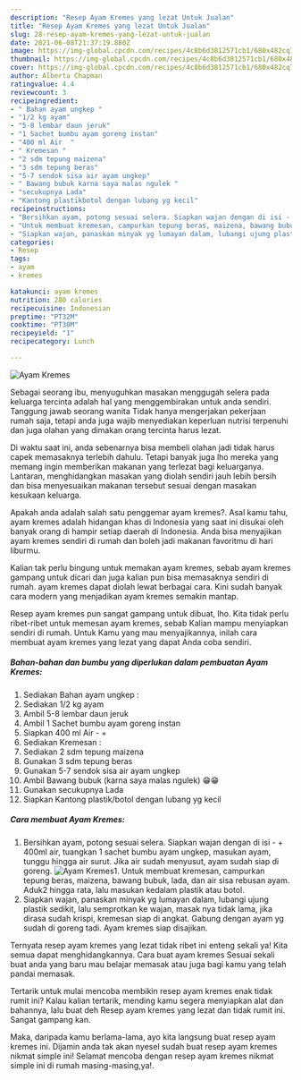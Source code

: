 ```yaml
---
description: "Resep Ayam Kremes yang lezat Untuk Jualan"
title: "Resep Ayam Kremes yang lezat Untuk Jualan"
slug: 28-resep-ayam-kremes-yang-lezat-untuk-jualan
date: 2021-06-08T21:37:19.880Z
image: https://img-global.cpcdn.com/recipes/4c8b6d3812571cb1/680x482cq70/ayam-kremes-foto-resep-utama.jpg
thumbnail: https://img-global.cpcdn.com/recipes/4c8b6d3812571cb1/680x482cq70/ayam-kremes-foto-resep-utama.jpg
cover: https://img-global.cpcdn.com/recipes/4c8b6d3812571cb1/680x482cq70/ayam-kremes-foto-resep-utama.jpg
author: Alberta Chapman
ratingvalue: 4.4
reviewcount: 3
recipeingredient:
- " Bahan ayam ungkep "
- "1/2 kg ayam"
- "5-8 lembar daun jeruk"
- "1 Sachet bumbu ayam goreng instan"
- "400 ml Air  "
- " Kremesan "
- "2 sdm tepung maizena"
- "3 sdm tepung beras"
- "5-7 sendok sisa air ayam ungkep"
- " Bawang bubuk karna saya malas ngulek "
- "secukupnya Lada"
- "Kantong plastikbotol dengan lubang yg kecil"
recipeinstructions:
- "Bersihkan ayam, potong sesuai selera. Siapkan wajan dengan di isi - + 400ml air, tuangkan 1 sachet bumbu ayam ungkep, masukan ayam, tunggu hingga air surut. Jika air sudah menyusut, ayam sudah siap di goreng."
- "Untuk membuat kremesan, campurkan tepung beras, maizena, bawang bubuk, lada, dan air sisa rebusan ayam. Aduk2 hingga rata, lalu masukan kedalam plastik atau botol."
- "Siapkan wajan, panaskan minyak yg lumayan dalam, lubangi ujung plastik sedikit, lalu semprotkan ke wajan, masak nya tidak lama, jika dirasa sudah krispi, kremesan siap di angkat. Gabung dengan ayam yg sudah di goreng tadi. Ayam kremes siap disajikan."
categories:
- Resep
tags:
- ayam
- kremes

katakunci: ayam kremes 
nutrition: 280 calories
recipecuisine: Indonesian
preptime: "PT32M"
cooktime: "PT30M"
recipeyield: "1"
recipecategory: Lunch

---
```



![Ayam Kremes](https://img-global.cpcdn.com/recipes/4c8b6d3812571cb1/680x482cq70/ayam-kremes-foto-resep-utama.jpg)

Sebagai seorang ibu, menyuguhkan masakan menggugah selera pada keluarga tercinta adalah hal yang menggembirakan untuk anda sendiri. Tanggung jawab seorang  wanita Tidak hanya mengerjakan pekerjaan rumah saja, tetapi anda juga wajib menyediakan keperluan nutrisi terpenuhi dan juga olahan yang dimakan orang tercinta harus lezat.

Di waktu  saat ini, anda sebenarnya bisa membeli olahan jadi tidak harus capek memasaknya terlebih dahulu. Tetapi banyak juga lho mereka yang memang ingin memberikan makanan yang terlezat bagi keluarganya. Lantaran, menghidangkan masakan yang diolah sendiri jauh lebih bersih dan bisa menyesuaikan makanan tersebut sesuai dengan masakan kesukaan keluarga. 



Apakah anda adalah salah satu penggemar ayam kremes?. Asal kamu tahu, ayam kremes adalah hidangan khas di Indonesia yang saat ini disukai oleh banyak orang di hampir setiap daerah di Indonesia. Anda bisa menyajikan ayam kremes sendiri di rumah dan boleh jadi makanan favoritmu di hari liburmu.

Kalian tak perlu bingung untuk memakan ayam kremes, sebab ayam kremes gampang untuk dicari dan juga kalian pun bisa memasaknya sendiri di rumah. ayam kremes dapat diolah lewat berbagai cara. Kini sudah banyak cara modern yang menjadikan ayam kremes semakin mantap.

Resep ayam kremes pun sangat gampang untuk dibuat, lho. Kita tidak perlu ribet-ribet untuk memesan ayam kremes, sebab Kalian mampu menyiapkan sendiri di rumah. Untuk Kamu yang mau menyajikannya, inilah cara membuat ayam kremes yang lezat yang dapat Anda coba sendiri.

<!--inarticleads1-->

##### Bahan-bahan dan bumbu yang diperlukan dalam pembuatan Ayam Kremes:

1. Sediakan  Bahan ayam ungkep :
1. Sediakan 1/2 kg ayam
1. Ambil 5-8 lembar daun jeruk
1. Ambil 1 Sachet bumbu ayam goreng instan
1. Siapkan 400 ml Air - +
1. Sediakan  Kremesan :
1. Sediakan 2 sdm tepung maizena
1. Gunakan 3 sdm tepung beras
1. Gunakan 5-7 sendok sisa air ayam ungkep
1. Ambil  Bawang bubuk (karna saya malas ngulek) 😁😁
1. Gunakan secukupnya Lada
1. Siapkan Kantong plastik/botol dengan lubang yg kecil




<!--inarticleads2-->

##### Cara membuat Ayam Kremes:

1. Bersihkan ayam, potong sesuai selera. Siapkan wajan dengan di isi - + 400ml air, tuangkan 1 sachet bumbu ayam ungkep, masukan ayam, tunggu hingga air surut. Jika air sudah menyusut, ayam sudah siap di goreng.
<img src="https://img-global.cpcdn.com/steps/0cd1a79f527b0a1c/160x128cq70/ayam-kremes-langkah-memasak-1-foto.jpg" alt="Ayam Kremes">1. Untuk membuat kremesan, campurkan tepung beras, maizena, bawang bubuk, lada, dan air sisa rebusan ayam. Aduk2 hingga rata, lalu masukan kedalam plastik atau botol.
1. Siapkan wajan, panaskan minyak yg lumayan dalam, lubangi ujung plastik sedikit, lalu semprotkan ke wajan, masak nya tidak lama, jika dirasa sudah krispi, kremesan siap di angkat. Gabung dengan ayam yg sudah di goreng tadi. Ayam kremes siap disajikan.




Ternyata resep ayam kremes yang lezat tidak ribet ini enteng sekali ya! Kita semua dapat menghidangkannya. Cara buat ayam kremes Sesuai sekali buat anda yang baru mau belajar memasak atau juga bagi kamu yang telah pandai memasak.

Tertarik untuk mulai mencoba membikin resep ayam kremes enak tidak rumit ini? Kalau kalian tertarik, mending kamu segera menyiapkan alat dan bahannya, lalu buat deh Resep ayam kremes yang lezat dan tidak rumit ini. Sangat gampang kan. 

Maka, daripada kamu berlama-lama, ayo kita langsung buat resep ayam kremes ini. Dijamin anda tak akan nyesel sudah buat resep ayam kremes nikmat simple ini! Selamat mencoba dengan resep ayam kremes nikmat simple ini di rumah masing-masing,ya!.

